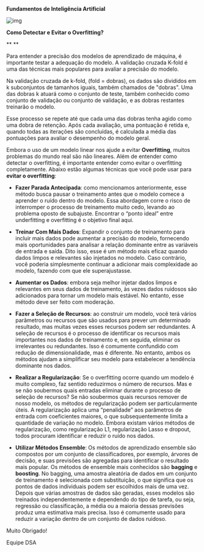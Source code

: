 **Fundamentos de Inteligência Artificial**



![img](https://lwfiles000.mycourse.app/datascienceacademy-public/ebook/f97876241139635c4a28bbe51d49ab5d/image1.png)



**Como Detectar e Evitar o Overfitting?**

**
**





   Para entender a precisão dos modelos de aprendizado de máquina, é importante testar a adequação do modelo. A validação cruzada K-fold é uma das técnicas mais populares para avaliar a precisão do modelo.





   Na validação cruzada de k-fold, (fold = dobras), os dados são divididos em k subconjuntos de tamanhos iguais, também chamados de "dobras". Uma das dobras k atuará como o conjunto de teste, também conhecido como conjunto de validação ou conjunto de validação, e as dobras restantes treinarão o modelo.





   Esse processo se repete até que cada uma das dobras tenha agido como uma dobra de retenção. Após cada avaliação, uma pontuação é retida e, quando todas as iterações são concluídas, é calculada a média das pontuações para avaliar o desempenho do modelo geral.





   Embora o uso de um modelo linear nos ajude a evitar **Overfitting**, muitos problemas do mundo real são não lineares. Além de entender como detectar o overfitting, é importante entender como evitar o overfitting completamente. Abaixo estão algumas técnicas que você pode usar para **evitar o overfitting**:







- **Fazer Parada Antecipada**: como mencionamos anteriormente, esse método busca pausar o treinamento antes que o modelo comece a aprender o ruído dentro do modelo. Essa abordagem corre o risco de interromper o processo de treinamento muito cedo, levando ao problema oposto de subajuste. Encontrar o “ponto ideal” entre underfitting e overfitting é o objetivo final aqui.

- **Treinar Com Mais Dados**: Expandir o conjunto de treinamento para incluir mais dados pode aumentar a precisão do modelo, fornecendo mais oportunidades para analisar a relação dominante entre as variáveis de entrada e saída. Dito isso, esse é um método mais eficaz quando dados limpos e relevantes são injetados no modelo. Caso contrário, você poderia simplesmente continuar a adicionar mais complexidade ao modelo, fazendo com que ele superajustasse.

- **Aumentar os Dados**: embora seja melhor injetar dados limpos e relevantes em seus dados de treinamento, às vezes dados ruidosos são adicionados para tornar um modelo mais estável. No entanto, esse método deve ser feito com moderação.

- **Fazer a Seleção de Recursos**: ao construir um modelo, você terá vários parâmetros ou recursos que são usados para prever um determinado resultado, mas muitas vezes esses recursos podem ser redundantes. A seleção de recursos é o processo de identificar os recursos mais importantes nos dados de treinamento e, em seguida, eliminar os irrelevantes ou redundantes. Isso é comumente confundido com redução de dimensionalidade, mas é diferente. No entanto, ambos os métodos ajudam a simplificar seu modelo para estabelecer a tendência dominante nos dados.

- **Realizar a Regularização**: Se o overfitting ocorre quando um modelo é muito complexo, faz sentido reduzirmos o número de recursos. Mas e se não soubermos quais entradas eliminar durante o processo de seleção de recursos? Se não soubermos quais recursos remover de nosso modelo, os métodos de regularização podem ser particularmente úteis. A regularização aplica uma “penalidade” aos parâmetros de entrada com coeficientes maiores, o que subsequentemente limita a quantidade de variação no modelo. Embora existam vários métodos de regularização, como regularização L1, regularização Lasso e dropout, todos procuram identificar e reduzir o ruído nos dados.

- **Utilizar Métodos Ensemble**: Os métodos de aprendizado ensemble são compostos por um conjunto de classificadores, por exemplo, árvores de decisão, e suas previsões são agregadas para identificar o resultado mais popular. Os métodos de ensemble mais conhecidos são **bagging** e **boosting**. No bagging, uma amostra aleatória de dados em um conjunto de treinamento é selecionada com substituição, o que significa que os pontos de dados individuais podem ser escolhidos mais de uma vez. Depois que várias amostras de dados são geradas, esses modelos são treinados independentemente e dependendo do tipo de tarefa, ou seja, regressão ou classificação, a média ou a maioria dessas previsões produz uma estimativa mais precisa. Isso é comumente usado para reduzir a variação dentro de um conjunto de dados ruidoso.



























Muito Obrigado!







Equipe DSA
